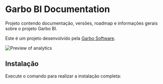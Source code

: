 # Garbo BI Documentation

Projeto contendo documentação, versões, roadmap e informações gerais sobre o projeto Garbo BI.

Este é um projeto desenvolvido pela [Garbo Software](https://garbosoftware.com.br).

<img src="https://github.com/garbosoftware/garbo-bi-doc/blob/main/public/search.png?raw=true" alt="Preview of analytics" />

## Instalação

Execute o comando para realizar a instalação completa:

```shell

```
